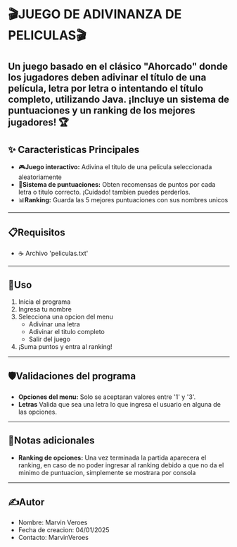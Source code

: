 # 🎬JUEGO DE ADIVINANZA DE PELICULAS🎬

Un juego basado en el clásico "Ahorcado" donde los jugadores deben adivinar el título de una película, letra por letra o intentando el título completo, utilizando Java. ¡Incluye un sistema de puntuaciones y un ranking de los mejores jugadores! 🏆
---

## ✨ Caracteristicas Principales
- 🎮**Juego interactivo:** Adivina el titulo de una pelicula seleccionada aleatoriamente
- 🏅**Sistema de puntuaciones:** Obten recomensas de puntos por cada letra o titulo correcto. ¡Cuidado! tambien puedes perderlos.
- 📊**Ranking:** Guarda las 5 mejores puntuaciones con sus nombres unicos
---

## 📋Requisitos
- ☕ Archivo 'peliculas.txt'
---

## 🎯Uso
1. Inicia el programa
2. Ingresa tu nombre
3. Selecciona una opcion del menu
   - Adivinar una letra
   - Adivinar el titulo completo
   - Salir del juego
4. ¡Suma puntos y entra al ranking!
---

## 🛡️Validaciones del programa
- **Opciones del menu:** Solo se aceptaran valores entre '1' y '3'.
- **Letras** Valida que sea una letra lo que ingresa el usuario en alguna de las opciones.
---

## 📝Notas adicionales
- **Ranking de opciones:** Una vez terminada la partida aparecera el ranking, en caso de no poder ingresar al ranking debido a que no da el minimo de puntuacion, simplemente se mostrara por consola
---

## ✍️Autor
- Nombre: Marvin Veroes
- Fecha de creacion: 04/01/2025
- Contacto: MarvinVeroes

